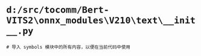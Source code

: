 # `d:/src/tocomm/Bert-VITS2\onnx_modules\V210\text\__init__.py`

```
# 导入 symbols 模块中的所有内容，以便在当前代码中使用
```